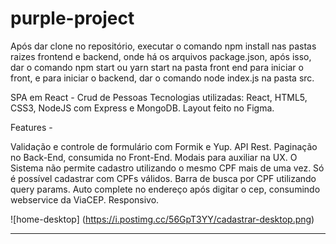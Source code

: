 # purple-project

Após dar clone no repositório, executar o comando npm install nas pastas raizes frontend e backend, onde há os arquivos package.json, após isso, dar o comando npm start ou yarn start na pasta front end para iniciar o front, e para iniciar o backend, dar o comando node index.js na pasta src.

SPA em React - Crud de Pessoas
Tecnologias utilizadas: React, HTML5, CSS3, NodeJS com Express e MongoDB.
Layout feito no Figma.

Features - 

Validação e controle de formulário com Formik e Yup.
API Rest.
Paginação no Back-End, consumida no Front-End.
Modais para auxiliar na UX.
O Sistema não permite cadastro utilizando o mesmo CPF mais de uma vez.
Só é possível cadastrar com CPFs válidos.
Barra de busca por CPF utilizando query params.
Auto complete no endereço após digitar o cep, consumindo webservice da ViaCEP.
Responsivo. 

![home-desktop] (https://i.postimg.cc/56GpT3YY/cadastrar-desktop.png) 

<hr>
